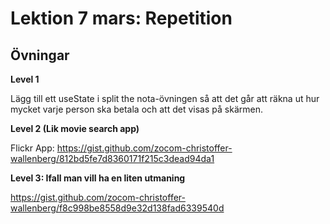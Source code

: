 # Lektion 7 mars: Repetition

## Övningar

**Level 1**

Lägg till ett useState i split the nota-övningen så att det går att räkna ut hur mycket varje person ska betala och att det visas på skärmen.

**Level 2 (Lik movie search app)**

Flickr App: https://gist.github.com/zocom-christoffer-wallenberg/812bd5fe7d8360171f215c3dead94da1

**Level 3: Ifall man vill ha en liten utmaning**

https://gist.github.com/zocom-christoffer-wallenberg/f8c998be8558d9e32d138fad6339540d
